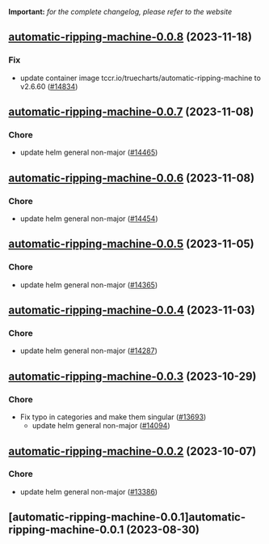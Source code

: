 **Important:**
*for the complete changelog, please refer to the website*











## [automatic-ripping-machine-0.0.8](https://github.com/truecharts/charts/compare/automatic-ripping-machine-0.0.7...automatic-ripping-machine-0.0.8) (2023-11-18)

### Fix

- update container image tccr.io/truecharts/automatic-ripping-machine to v2.6.60 ([#14834](https://github.com/truecharts/charts/issues/14834))
  
  


## [automatic-ripping-machine-0.0.7](https://github.com/truecharts/charts/compare/automatic-ripping-machine-0.0.6...automatic-ripping-machine-0.0.7) (2023-11-08)

### Chore

- update helm general non-major ([#14465](https://github.com/truecharts/charts/issues/14465))
  
  


## [automatic-ripping-machine-0.0.6](https://github.com/truecharts/charts/compare/automatic-ripping-machine-0.0.5...automatic-ripping-machine-0.0.6) (2023-11-08)

### Chore

- update helm general non-major ([#14454](https://github.com/truecharts/charts/issues/14454))
  
  


## [automatic-ripping-machine-0.0.5](https://github.com/truecharts/charts/compare/automatic-ripping-machine-0.0.4...automatic-ripping-machine-0.0.5) (2023-11-05)

### Chore

- update helm general non-major ([#14365](https://github.com/truecharts/charts/issues/14365))
  
  


## [automatic-ripping-machine-0.0.4](https://github.com/truecharts/charts/compare/automatic-ripping-machine-0.0.3...automatic-ripping-machine-0.0.4) (2023-11-03)

### Chore

- update helm general non-major ([#14287](https://github.com/truecharts/charts/issues/14287))
  
  


## [automatic-ripping-machine-0.0.3](https://github.com/truecharts/charts/compare/automatic-ripping-machine-0.0.2...automatic-ripping-machine-0.0.3) (2023-10-29)

### Chore

- Fix typo in categories and make them singular ([#13693](https://github.com/truecharts/charts/issues/13693))
  - update helm general non-major ([#14094](https://github.com/truecharts/charts/issues/14094))
  
  


## [automatic-ripping-machine-0.0.2](https://github.com/truecharts/charts/compare/automatic-ripping-machine-0.0.1...automatic-ripping-machine-0.0.2) (2023-10-07)

### Chore

- update helm general non-major ([#13386](https://github.com/truecharts/charts/issues/13386))
  
  


## [automatic-ripping-machine-0.0.1]automatic-ripping-machine-0.0.1 (2023-08-30)

